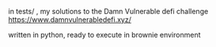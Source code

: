 in tests/ , my solutions to the Damn Vulnerable defi challenge https://www.damnvulnerabledefi.xyz/

written in python, ready to execute in brownie environment
